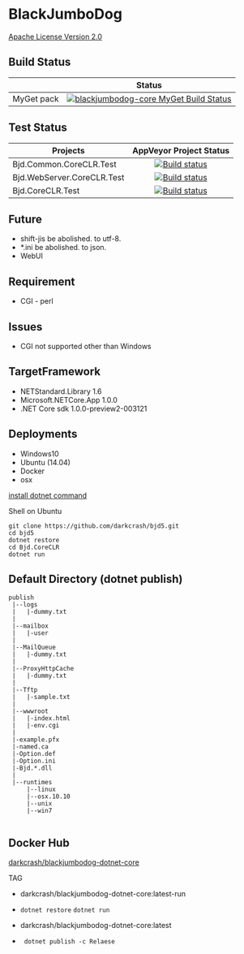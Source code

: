 BlackJumboDog
=============

[Apache License Version 2.0](LICENSE)

## Build Status

|   | Status |
|---|:-----:|
|MyGet pack|[![blackjumbodog-core MyGet Build Status](https://www.myget.org/BuildSource/Badge/blackjumbodog-core?identifier=d28a64e2-3864-4cb0-b9b5-cf1a83cc77e8)](https://www.myget.org/)|

## Test Status

| Projects | AppVeyor Project Status |
|---|:-----:|
|Bjd.Common.CoreCLR.Test|[![Build status](https://ci.appveyor.com/api/projects/status/p8i96er4tg3j8fbd?svg=true)](https://ci.appveyor.com/project/darkcrash/bjd5)|
|Bjd.WebServer.CoreCLR.Test|[![Build status](https://ci.appveyor.com/api/projects/status/8769awquopw95l59?svg=true)](https://ci.appveyor.com/project/darkcrash/bjd5-qhoq4)|
|Bjd.CoreCLR.Test|[![Build status](https://ci.appveyor.com/api/projects/status/by5u3anq3g2gjb05?svg=true)](https://ci.appveyor.com/project/darkcrash/bjd5-p6o91)|

## Future
* shift-jis be abolished. to utf-8.
* *.ini be abolished. to json.
* WebUI

## Requirement

* CGI - perl 


## Issues

* CGI not supported other than Windows


## TargetFramework
* NETStandard.Library 1.6
* Microsoft.NETCore.App 1.0.0
* .NET Core sdk 1.0.0-preview2-003121

## Deployments
* Windows10
* Ubuntu (14.04)
* Docker
* osx


[install dotnet command](https://www.microsoft.com/net/core)

Shell on Ubuntu
```Bash:
git clone https://github.com/darkcrash/bjd5.git
cd bjd5
dotnet restore
cd Bjd.CoreCLR
dotnet run
```

## Default Directory (dotnet publish)
```
publish
 |--logs
 |   |-dummy.txt
 |
 |--mailbox
 |   |-user
 |
 |--MailQueue
 |   |-dummy.txt
 |
 |--ProxyHttpCache
 |   |-dummy.txt
 |
 |--Tftp
 |   |-sample.txt
 |
 |--wwwroot
 |   |-index.html
 |   |-env.cgi
 |
 |-example.pfx
 |-named.ca
 |-Option.def
 |-Option.ini
 |-Bjd.*.dll
 |
 |--runtimes
     |--linux
     |--osx.10.10
     |--unix
     |--win7


```

## Docker Hub

[darkcrash/blackjumbodog-dotnet-core](https://hub.docker.com/r/darkcrash/blackjumbodog-dotnet-core/)


TAG

* darkcrash/blackjumbodog-dotnet-core:latest-run
 * ` dotnet restore ` ` dotnet run `

* darkcrash/blackjumbodog-dotnet-core:latest
 * ` dotnet publish -c Relaese`


